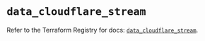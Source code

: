 # `data_cloudflare_stream`

Refer to the Terraform Registry for docs: [`data_cloudflare_stream`](https://registry.terraform.io/providers/cloudflare/cloudflare/5.5.0/docs/data-sources/stream).
